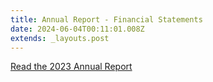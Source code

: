 ```yaml
---
title: Annual Report - Financial Statements
date: 2024-06-04T00:11:01.008Z
extends: _layouts.post
---
```

[Read the 2023 Annual Report](https://res.cloudinary.com/whanganuihigh/image/upload/v1748917780/School%20Documents/Annual%20Report/Whanganui_High_School_2024_Final_Annual_Financial_Statements-_signed.pdf)